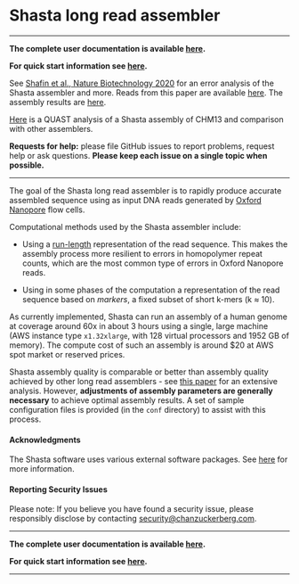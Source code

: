 # Shasta long read assembler
___

**The complete user documentation is available [here](https://chanzuckerberg.github.io/shasta/).**

**For quick start information see [here](https://chanzuckerberg.github.io/shasta/QuickStart.html).**

See [Shafin et al., Nature Biotechnology 2020](https://www.nature.com/articles/s41587-020-0503-6)
for an error analysis of the Shasta assembler and more.
Reads from this paper are available 
[here](https://s3-us-west-2.amazonaws.com/human-pangenomics/index.html).
The assembly results are
[here](https://s3-us-west-2.amazonaws.com/human-pangenomics/index.html?prefix=assemblies).

[Here](https://github.com/human-pangenomics/assembly-analysis) is a QUAST analysis of a Shasta assembly of CHM13 
and comparison with other assemblers.

**Requests for help:** please file GitHub issues to report problems, request help or ask questions. **Please keep each issue on a single topic when possible.** 
___

The goal of the Shasta long read assembler is to rapidly 
produce accurate assembled sequence using as input DNA reads
generated by [Oxford Nanopore](https://nanoporetech.com) flow cells.

Computational methods used by the Shasta assembler include:

* Using a
[run-length](https://en.wikipedia.org/wiki/Run-length_encoding)
representation of the read sequence.
This makes the assembly process more resilient to errors in
homopolymer repeat counts, which are the most common type
of errors in Oxford Nanopore reads. 

* Using in some phases of the computation a representation
of the read sequence based on *markers*, a fixed
subset of short k-mers (k ≈ 10).

As currently implemented, Shasta can run an assembly 
of a human genome at coverage around 60x
in about 3 hours using a single, large machine (AWS instance type
`x1.32xlarge`, with 128 virtual processors and 1952 GB of memory).
The compute cost of such an assembly is around $20 at AWS spot market or reserved prices.

Shasta assembly quality is comparable or better 
than assembly quality achieved by other long read assemblers -
see [this paper](https://www.biorxiv.org/content/10.1101/715722v1)
for an extensive analysis.
However,
**adjustments of assembly parameters are generally necessary** to 
achieve optimal assembly results. 
A set of sample configuration files is provided (in the `conf` directory)
to assist with this process.




#### Acknowledgments

The Shasta software uses various external software packages.
See [here](https://chanzuckerberg.github.io/shasta/Acknowledgments.html) for more information.

#### Reporting Security Issues
Please note: If you believe you have found a security issue, please responsibly disclose by contacting security@chanzuckerberg.com.
___

**The complete user documentation is available [here](https://chanzuckerberg.github.io/shasta/).**

**For quick start information see [here](https://chanzuckerberg.github.io/shasta/QuickStart.html).**
___




